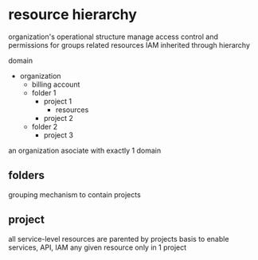 # resource hierarchy
organization's operational structure
manage access control and permissions for groups related resources
IAM inherited through hierarchy

domain 
- organization
  - billing account
  - folder 1
    - project 1
      - resources
    - project 2
  - folder 2
    - project 3

an organization asociate with exactly 1 domain
## folders
grouping mechanism to contain projects

## project
all service-level resources are parented by projects
basis to enable services, API, IAM
any given resource only in 1 project






